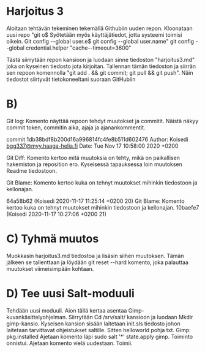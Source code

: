 
# Harjoitus 3 
 
Aloitaan tehtävän tekeminen tekemällä Githubiin uuden repon. Kloonataan uusi repo "git o$
Syötetään myös käyttäjätiedot, jotta systeemi toimisi oikein. Git config --global user.e$
git config --global user.name"
git config --global credential.helper "cache--timeout=3600"

 Tästä siirrytään repon kansioon ja luodaan sinne tiedoston "harjoitus3.md" joka on kyseinen tiedosto jota kirjoitan.
 Tallennan tämän tiedoston ja siirrän sen repoon komennolla "git add . && git commit; git pull && git push". Näin tiedostot siirtyvät tietokoneeltani suoraan GitHubiin

# B) 

Git log: Komento näyttää repoon tehdyt muutokset ja commitit. Näistä näkyy commit token, commitin aika, ajaja ja ajanankommentit.

commit 1db38bdf8b200d16a996814fc4fe8b511d602476 Author: Koisedi <bgg337@myy.haaga-helia.fi> Date:   Tue Nov 17 10:58:00 2020 +0200 

Git Diff: Komento kertoo mitä muutoksia on tehty, mikä on paikallisen hakemiston ja reposition ero. Kyseisessä tapauksessa loin muutoksen Readme tiedostoon. 

Git Blame: Komento kertoo kuka on tehnyt muutokset mihinkin tiedostoon ja kellonajan. 

64a58b62 (Koisedi           2020-11-17 11:25:14 +0200 20) Git Blame: Komento kertoo kuka on tehnyt muutokset mihinkin tiedostoon ja kellonajan. 10baefe7 (Koisedi           2020-11-17 10:27:06 +0200 21)

# C) Tyhmä muutos

Muokkasin harjoitus3.md tiedostoa ja lisäsin siihen muutoksen. Tämän jälkeen se tallenttaan 
ja löydään git reset --hard komento, joka palauttaa muutokset viimeisimpään kohtaan.

# D) Tee uusi Salt-moduuli

Tehdään uusi moduuli. Aion tällä kertaa asentaa Gimp-kuvankäsittelyohjelman. 
Siirrytään Cd /srv/salt/ kansioon ja luodaan Mkdir gimp-kansio. Kyseisen kansion sisään laitetaan init.sls tiedosto johon laitetaan tarvittavat ohjeistukset saltille. Sitten helloworld pohja txt. 
Gimp:
  pkg.installed
Ajetaan komento läpi sudo salt '*' state.apply gimp. Toiminto onnistui. Ajetaan komento
vielä uudestaan. Toimii. 
